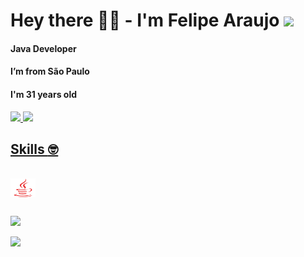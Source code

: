 
# Hey there ✌🏼 - I'm Felipe Araujo <img  src="https://raw.githubusercontent.com/iampavangandhi/iampavangandhi/master/gifs/Hi.gif"  width="30px"></h2>

#### Java Developer

#### I’m from São Paulo

#### I'm 31 years old

<div>

<a  href="https://github.com/FelipeAraujoFmx">

<img  height="180em"  src="https://github-readme-stats.vercel.app/api?username=FelipeAraujoFmx&show_icons=true&theme=dracula&include_all_commits=true&count_private=true"/>
  <img height="180em" src="https://github-readme-stats.vercel.app/api/top-langs/?username=FelipeAraujoFmx&layout=compact&langs_count=7&theme=dracula"/>


</div>

## Skills :nerd_face:

<p  align="center">

<div  style="display: inline_block"><br>

<img  align="center"  alt="Felipe-Java"  height="30"  width="40"  src="https://raw.githubusercontent.com/devicons/devicon/master/icons/java/java-plain.svg">

</div>

  

##

<div>






<a href="https://github.com/FelipeAraujoFmx">
        <img src="https://camo.githubusercontent.com/4c51da250cdef5906bb8a72701595eaa4fb9b78422e87fe83321a30d51c84c06/68747470733a2f2f696d672e736869656c64732e696f2f62616467652f6769746875622d2532333130303030302e7376673f267374796c653d666f722d7468652d6261646765266c6f676f3d676974687562266c6f676f436f6c6f723d7768697465266c696e6b3d6d61696c746f3a68747470733a2f2f6769746875622e636f6d2f746574657573417261756a6f" data-canonical-src="https://img.shields.io/badge/github-%23100000.svg?&amp;style=for-the-badge&amp;logo=github&amp;logoColor=white&amp;link=mailto:https://github.com/teteusAraujo" style="max-width:100%;">
    </a>

<a  href = "mailto:felipecma.araujo@gmail.com"><img  src="https://img.shields.io/badge/-Gmail-%23333?style=for-the-badge&logo=gmail&logoColor=red"  target="_blank"></a>


</div>
